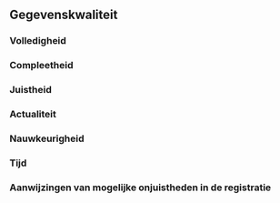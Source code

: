 ## Gegevenskwaliteit

### Volledigheid

### Compleetheid

### Juistheid

### Actualiteit

### Nauwkeurigheid

### Tijd

###  Aanwijzingen van mogelijke onjuistheden in de registratie


